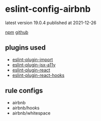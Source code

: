 # eslint-config-airbnb

latest version 19.0.4 published at 2021-12-26

[npm](https://www.npmjs.com/package/eslint-config-airbnb)
[github](https://github.com/airbnb/javascript/tree/master/packages/eslint-config-airbnb)

## plugins used

- [eslint-plugin-import](../eslint-plugin/import.md)
- [eslint-plugin-jsx-a11y](../eslint-plugin/jsx-a11y.md)
- [eslint-plugin-react](../eslint-plugin/react.md)
- [eslint-plugin-react-hooks](../eslint-plugin/react-hooks.md)

## rule configs

- airbnb
- airbnb/hooks
- airbnb/whitespace
